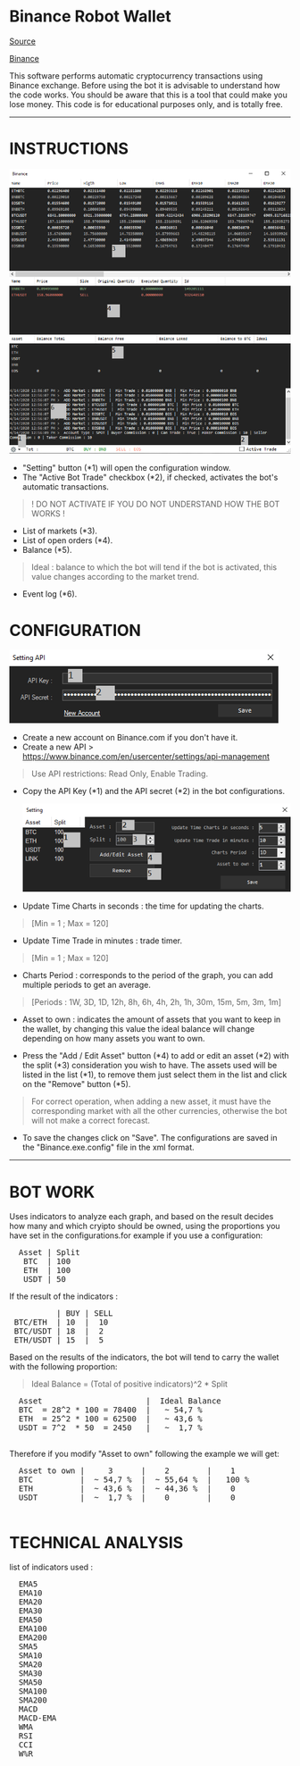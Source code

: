 # Binance Robot Wallet

<a href="https://github.com/Dellai-V/Binance-Robot-Wallet">Source</a>

<a href="https://www.binance.com/en/register?ref=EORD9N10">Binance</a>

This software performs automatic cryptocurrency transactions using Binance exchange.
Before using the bot it is advisable to understand how the code works.
You should be aware that this is a tool that could make you lose money.
This code is for educational purposes only, and is totally free.

---------------
# INSTRUCTIONS

  <img src="https://github.com/Dellai-V/Binance-Robot-Wallet/blob/master/Img/Bot.PNG" alt="Bot"/>
  
  - "Setting" button (*1) will open the configuration window.
  - The "Active Bot Trade" checkbox (*2), if checked, activates the bot's automatic transactions.
  > ! DO NOT ACTIVATE IF YOU DO NOT UNDERSTAND HOW THE BOT WORKS !
  - List of markets (*3).
  - List of open orders (*4).
  - Balance (*5).
  >  Ideal : balance to which the bot will tend if the bot is activated, this value changes according to the market trend.
  - Event log (*6).
      
# CONFIGURATION 

  <img src="https://github.com/Dellai-V/Binance-Robot-Wallet/blob/master/Img/Setting%20API.PNG" alt="SettingAPI"/>
    
- Create a new account on Binance.com if you don't have it.
- Create a new API > https://www.binance.com/en/usercenter/settings/api-management
> Use API restrictions: Read Only, Enable Trading.

- Copy the API Key (*1) and the API secret (*2) in the bot configurations.
  
  <img src="https://github.com/Dellai-V/Binance-Robot-Wallet/blob/master/Img/Setting.PNG" alt="Setting"/>

- Update Time Charts in seconds : the time for updating the charts.
> [Min = 1 ; Max = 120]

- Update Time Trade in minutes : trade timer.
> [Min = 1 ; Max = 120]

- Charts Period : corresponds to the period of the graph, you can add multiple periods to get an average.
> [Periods : 1W, 3D, 1D, 12h, 8h, 6h, 4h, 2h, 1h, 30m, 15m, 5m, 3m, 1m]

  - Asset to own : indicates the amount of assets that you want to keep in the wallet, by changing this value the ideal balance will change depending on how many assets you want to own.

- Press the "Add / Edit Asset" button (*4) to add or edit an asset (*2) with the split (*3) consideration you wish to have. The assets used will be listed in the list (*1), to remove them just select them in the list and click on the "Remove" button (*5).

> For correct operation, when adding a new asset, it must have the corresponding market with all the other currencies, otherwise the bot will not make a correct forecast.

- To save the changes click on "Save". The configurations are saved in the "Binance.exe.config" file in the xml format.


---------------

# BOT WORK

Uses indicators to analyze each graph, and based on the result decides how many and which cryipto should be owned, using the proportions you have set in the configurations.for example if you use a configuration:
<pre>
  Asset | Split
   BTC  | 100
   ETH  | 100
   USDT | 50
</pre>

If the result of the indicators :
<pre>
          | BUY | SELL
 BTC/ETH  | 10  |  10
 BTC/USDT | 18  |  2
 ETH/USDT | 15  |  5
</pre>

Based on the results of the indicators, the bot will tend to carry the wallet with the following proportion:

 > Ideal Balance = (Total of positive indicators)^2 * Split
 <pre>
  Asset                      |  Ideal Balance
  BTC  = 28^2 * 100 = 78400  |   ~ 54,7 %
  ETH  = 25^2 * 100 = 62500  |   ~ 43,6 %
  USDT = 7^2  * 50  = 2450   |   ~  1,7 %
 </pre>
 
 Therefore if you modify "Asset to own" following the example we will get:
 
  <pre>
  Asset to own |     3      |    2        |    1
  BTC          |  ~ 54,7 %  |  ~ 55,64 %  |   100 %
  ETH          |  ~ 43,6 %  |  ~ 44,36 %  |    0
  USDT         |  ~  1,7 %  |    0        |    0  
 </pre>
 
 # TECHNICAL ANALYSIS
 list of indicators used :
 <pre>
  EMA5
  EMA10
  EMA20
  EMA30
  EMA50
  EMA100
  EMA200
  SMA5
  SMA10
  SMA20
  SMA30
  SMA50
  SMA100
  SMA200
  MACD
  MACD-EMA
  WMA
  RSI
  CCI
  W%R
 </pre>
